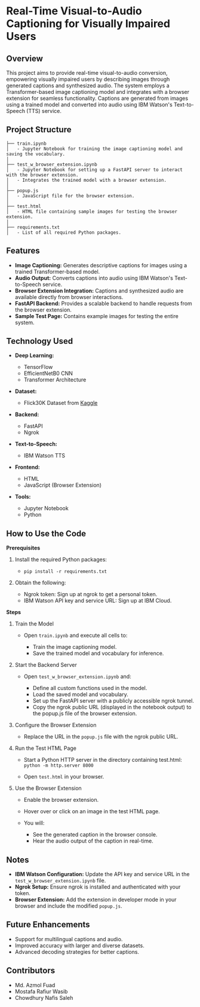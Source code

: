 # Real-Time Visual-to-Audio Captioning for Visually Impaired Users

## Overview
This project aims to provide real-time visual-to-audio conversion, empowering visually impaired users by describing images through generated captions and synthesized audio. 
The system employs a Transformer-based image captioning model and integrates with a browser extension for seamless functionality. 
Captions are generated from images using a trained model and converted into audio using IBM Watson's Text-to-Speech (TTS) service.

## Project Structure

```
├── train.ipynb
│   - Jupyter Notebook for training the image captioning model and saving the vocabulary.
│
├── test_w_browser_extension.ipynb
│   - Jupyter Notebook for setting up a FastAPI server to interact with the browser extension.
│   - Integrates the trained model with a browser extension.
│
├── popup.js
│   - JavaScript file for the browser extension.
│
├── test.html
│   - HTML file containing sample images for testing the browser extension.
│
├── requirements.txt
│   - List of all required Python packages.
```

## Features

 - **Image Captioning:** Generates descriptive captions for images using a trained Transformer-based model.
 - **Audio Output:** Converts captions into audio using IBM Watson's Text-to-Speech service.
 - **Browser Extension Integration:** Captions and synthesized audio are available directly from browser interactions.
 - **FastAPI Backend:** Provides a scalable backend to handle requests from the browser extension.
 - **Sample Test Page:** Contains example images for testing the entire system.

## Technology Used

 - **Deep Learning:**
   
     - TensorFlow
     - EfficientNetB0 CNN
     - Transformer Architecture
  
 - **Dataset:**
   
     - Flick30K Dataset from [Kaggle](https://www.kaggle.com/datasets/hsankesara/flickr-image-dataset)
 
 - **Backend:**

    - FastAPI
    - Ngrok
 
 - **Text-to-Speech:**
   
    - IBM Watson TTS
 
 - **Frontend:**
 
    - HTML
    - JavaScript (Browser Extension)

 - **Tools:**
   
    - Jupyter Notebook
    - Python

## How to Use the Code

**Prerequisites**

1. Install the required Python packages:

    - ```pip install -r requirements.txt```

2. Obtain the following:

   - Ngrok token: Sign up at ngrok to get a personal token.
   - IBM Watson API key and service URL: Sign up at IBM Cloud.

**Steps**

1. Train the Model

   - Open ```train.ipynb``` and execute all cells to:
     
     - Train the image captioning model.
     - Save the trained model and vocabulary for inference.

2. Start the Backend Server
   
   - Open ```test_w_browser_extension.ipynb``` and:
     
     - Define all custom functions used in the model.
     - Load the saved model and vocabulary.
     - Set up the FastAPI server with a publicly accessible ngrok tunnel.
     - Copy the ngrok public URL (displayed in the notebook output) to the popup.js file of the browser extension.

4. Configure the Browser Extension

   - Replace the URL in the ```popup.js``` file with the ngrok public URL.

4. Run the Test HTML Page

   - Start a Python HTTP server in the directory containing test.html: ```python -m http.server 8000```
     
   - Open `test.html` in your browser.

5. Use the Browser Extension

   - Enable the browser extension.
   - Hover over or click on an image in the test HTML page.
   - You will:

     - See the generated caption in the browser console.
     - Hear the audio output of the caption in real-time.

## Notes

 - **IBM Watson Configuration:** Update the API key and service URL in the ```test_w_browser_extension.ipynb``` file.
 - **Ngrok Setup:** Ensure ngrok is installed and authenticated with your token.
 - **Browser Extension:** Add the extension in developer mode in your browser and include the modified ```popup.js```.

## Future Enhancements

 - Support for multilingual captions and audio.
 - Improved accuracy with larger and diverse datasets.
 - Advanced decoding strategies for better captions.

## Contributors

 - Md. Azmol Fuad
 - Mostafa Rafiur Wasib
 - Chowdhury Nafis Saleh
